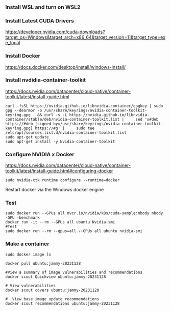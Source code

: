 

### Install WSL and turn on WSL2

### Install Latest CUDA Drivers

https://developer.nvidia.com/cuda-downloads?target_os=Windows&target_arch=x86_64&target_version=11&target_type=exe_local

### Install Docker

https://docs.docker.com/desktop/install/windows-install/

### Install nvdidia-container-toolkit

https://docs.nvidia.com/datacenter/cloud-native/container-toolkit/latest/install-guide.html

```
curl -fsSL https://nvidia.github.io/libnvidia-container/gpgkey | sudo gpg --dearmor -o /usr/share/keyrings/nvidia-container-toolkit-keyring.gpg   && curl -s -L https://nvidia.github.io/libnvidia-container/stable/deb/nvidia-container-toolkit.list |     sed 's#deb https://#deb [signed-by=/usr/share/keyrings/nvidia-container-toolkit-keyring.gpg] https://#g' |     sudo tee /etc/apt/sources.list.d/nvidia-container-toolkit.list
sudo apt-get update
sudo apt-get install -y Nvidia-container-toolkit
```

### Configure NVIDIA x Docker 

https://docs.nvidia.com/datacenter/cloud-native/container-toolkit/latest/install-guide.html#configuring-docker

```
sudo nvidia-ctk runtime configure --runtime=docker
```
Restart docker via the Windows docker engine

### Test 

```
sudo docker run --GPUs all nvcr.io/nvidia/k8s/cuda-sample:nbody nbody -GPU -benchmark
docker run -it --rm --GPUs all ubuntu Nvidia-smi
#Test
sudo docker run --rm --gpus=all --GPUs all ubuntu nvidia-smi
```

### Make a container 


```
sudo docker image ls

docker pull ubuntu:jammy-20231128

#View a summary of image vulnerabilities and recommendations
docker scout Quickview ubuntu:jammy-20231128

# View vulnerabilities
docker scout covers ubuntu:jammy-20231128

#  View base image update recommendations
docker scout recommendations ubuntu:jammy-20231128
```

















